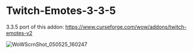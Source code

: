 # Twitch-Emotes-3-3-5


3.3.5 port of this addon: https://www.curseforge.com/wow/addons/twitch-emotes-v2



![WoWScrnShot_050525_160247](https://github.com/user-attachments/assets/ebb81750-2652-4e53-ac4f-210ce4879b1d)
